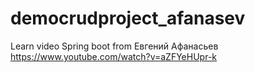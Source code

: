 # democrudproject_afanasev
Learn video Spring boot from Евгений Афанасьев https://www.youtube.com/watch?v=aZFYeHUpr-k
